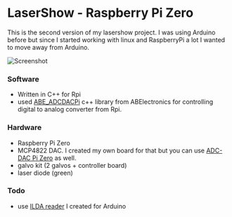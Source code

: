 # LaserShow - Raspberry Pi Zero

This is the second version of my lasershow project. I was using Arduino before but since I started working with linux and RaspberryPi a lot I wanted to move away from Arduino.

![Screenshot](https://raw.githubusercontent.com/tteskac/rpi-lasershow/master/laserpi.jpg)

### Software
- Written in C++ for Rpi
- used [ABE_ADCDACPi](https://github.com/abelectronicsuk/ABElectronics_CPP_Libraries/tree/master/ADCDACPi) c++ library from ABElectronics for controlling digital to analog converter from Rpi.

### Hardware
- Raspberry Pi Zero
- MCP4822 DAC. I created my own board for that but you can use [ADC-DAC Pi Zero](https://pinout.xyz/pinout/adc_dac_pi_zero) as well.
- galvo kit (2 galvos + controller board)
- laser diode (green)

### Todo
- use [ILDA reader](https://github.com/tteskac/ilda-reader) I created for Arduino
